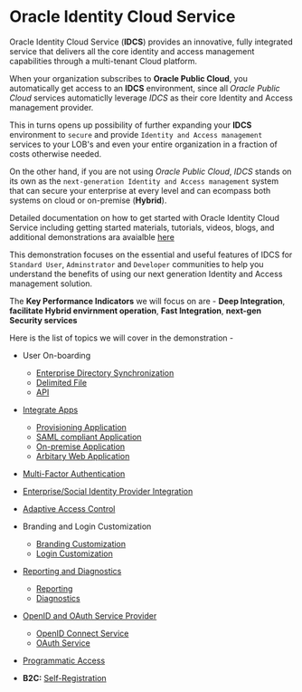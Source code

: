 # Oracle Identity Cloud Service

Oracle Identity Cloud Service (**IDCS**) provides an innovative, fully integrated service that delivers all the core identity and access management capabilities through a multi-tenant Cloud platform. 

When your organization subscribes to **Oracle Public Cloud**, you automatically get access to an **IDCS** environment, since all *Oracle Public Cloud* services automaticlly leverage *IDCS* as their core Identity and Access management provider.

This in turns opens up possibility of further expanding your **IDCS** environment to `secure` and provide `Identity and Access management` services to your LOB's and even your entire organization in a fraction of costs otherwise needed.

On the other hand, if you are not using *Oracle Public Cloud*, *IDCS* stands on its own as the `next-generation Identity and Access management` system that can secure your enterprise at every level and can ecompass both systems on cloud or on-premise (**Hybrid**). 

Detailed documentation on how to get started with Oracle Identity Cloud Service including getting started materials, tutorials, videos, blogs, and additional demonstrations ara avaialble [here](https://docs.oracle.com/en/cloud/paas/identity-cloud/index.html)

This demonstration focuses on the essential and useful features of IDCS for `Standard User`, `Adminstrator` and `Developer` communities to help you understand the benefits of using our next generation Identity and Access management solution.

The **Key Performance Indicators** we will focus on are - **Deep Integration**, **facilitate Hybrid envirnment operation**, **Fast Integration**, **next-gen Security services**


Here is the list of topics we will cover in the demonstration -

* User On-boarding 
	* [Enterprise Directory Synchronization]()
	* [Delimited File]()
	* [API]()

* [Integrate Apps]() 
	* [Provisioning Application]()
	* [SAML compliant Application]()
	* [On-premise Application]()
	* [Arbitary Web Application]()

* [Multi-Factor Authentication]()

* [Enterprise/Social Identity Provider Integration]()

* [Adaptive Access Control]()

* Branding and Login Customization

	* [Branding Customization]()
	* [Login Customization]()

* [Reporting and Diagnostics]()

	* [Reporting]()
	* [Diagnostics]()

* [OpenID and OAuth Service Provider]()

	* [OpenID Connect Service]()
	* [OAuth Service]()

* [Programmatic Access]()

* **B2C:** [Self-Registration]()
	